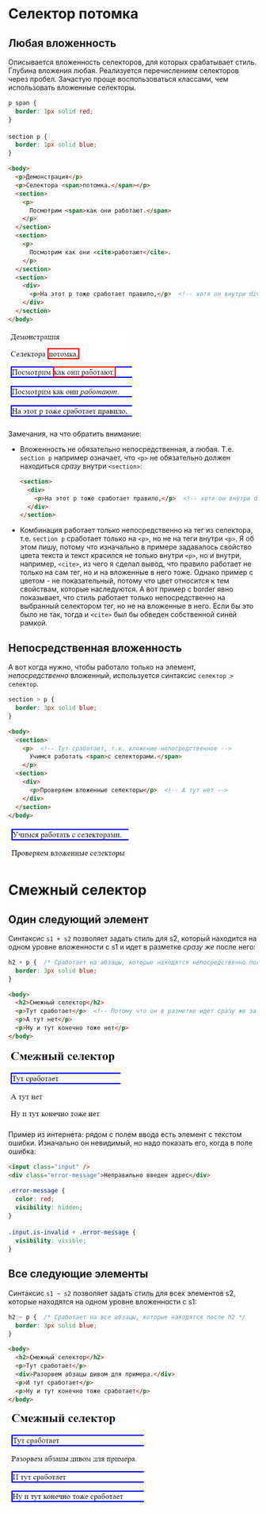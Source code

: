 # Селектор потомка

## Любая вложенность

Описывается вложенность селекторов, для которых срабатывает стиль. Глубина вложения любая. Реализуется перечислением селекторов через пробел. Зачастую проще воспользоваться классами, чем использовать вложенные селекторы.

```css
p span {
  border: 1px solid red;
}

section p {
  border: 1px solid blue;
}
```

```html
<body>
  <p>Демонстрация</p>
  <p>Селектора <span>потомка.</span></p>
  <section>
    <p>
      Посмотрим <span>как они работают.</span>
    </p>
  </section>
  <section>
    <p>
      Посмотрим как они <cite>работают</cite>.
    </p>
  </section>
  <section>
    <div>
      <p>На этот p тоже сработает правило,</p>  <!-- хотя он внутри div -->
    </div>
  </section>
</body>
```

<img src="img/child-selector.png" alt="child-selector" style="zoom:80%;" />

Замечания, на что обратить внимание:

* Вложенность не обязательно непосредственная, а любая. Т.е. `section p` например означает, что `<p>` не обязательно должен находиться *сразу* внутри `<section>`:

  ```html
  <section>
    <div>
      <p>На этот p тоже сработает правило,</p>  <!-- хотя он внутри div -->
    </div>
  </section>
  ```

* Комбинация работает только непосредственно на тег из селектора, т.е. `section p` сработает только на `<p>`, но не на теги внутри `<p>`. Я об этом пишу, потому что изначально в примере задавалось свойство цвета текста и текст красился не только внутри `<p>`, но и внутри, например, `<cite>`, из чего я сделал вывод, что правило работает не только на сам тег, но и на вложенные в него тоже. Однако пример с цветом - не показательный, потому что цвет относится к тем свойствам, которые наследуются. А вот пример с border явно показывает, что стиль работает только непосредственно на выбранный селектором тег, но не на вложенные в него. Если бы это было не так, тогда и `<cite>` был бы обведен собственной синей рамкой.

## Непосредственная вложенность

А вот когда нужно, чтобы работало только на элемент, *непосредственно* вложенный, используется синтаксис `селектор > селектор`.

```css
section > p {
  border: 3px solid blue;
}
```

```html
<body>
  <section>
    <p>  <!-- Тут сработает, т.к. вложение непосредственное -->
      Учимся работать <span>с селекторами.</span>
    </p>
  <section>
    <div>
      <p>Проверяем вложенные селекторы</p>  <!-- А тут нет -->
    </div>
  </section>
</body>
```

<img src="img/child-selector-2.png" alt="child-selector-2" style="zoom:80%;" />

# Смежный селектор

## Один следующий элемент

Синтаксис `s1 + s2` позволяет задать стиль для s2, который находится на одном уровне вложенности с s1 и идет в разметке *сразу же* после него:

```css
h2 + p {  /* Сработает на абзацы, которые находятся непосредственно после h2 */
  border: 3px solid blue;
}
```

```html
<body>
  <h2>Смежный селектор</h2>
  <p>Тут сработает</p>  <!-- Потому что он в разметке идет сразу же за h2 -->
  <p>А тут нет</p>
  <p>Ну и тут конечно тоже нет</p>
</body>
```

<img src="img/neiboo-sel-1.png" alt="neiboo-sel-1" style="zoom:80%;" />

Пример из интернета: рядом с полем ввода есть элемент с текстом ошибки. Изначально он невидимый, но надо показать его, когда в поле ошибка:

```html
<input class="input" />
<div class="error-message">Неправильно введен адрес</div>
```

```css
.error-message {
  color: red;
  visibility: hidden;
}

.input.is-invalid + .error-message {
  visibility: visible;
}
```

## Все следующие элементы

Синтаксис `s1 ~ s2` позволяет задать стиль для всех элементов s2, которые находятся на одном уровне вложенности с s1:

```css
h2 ~ p {  /* Сработает на все абзацы, которые находятся после h2 */
  border: 3px solid blue;
}
```

```html
<body>
  <h2>Смежный селектор</h2>
  <p>Тут сработает</p>
  <div>Разорвем абзацы дивом для примера.</div>
  <p>И тут сработает</p>
  <p>Ну и тут конечно тоже сработает</p>
</body>
```

<img src="img/neiboo-sel-2.png" alt="neiboo-sel-2" style="zoom:80%;" />

